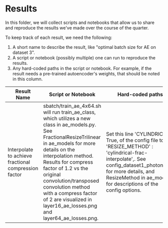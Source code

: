 # Results

In this folder, we will collect scripts and notebooks that allow us to share and reproduce the results we've made over the course of the quarter.

To keep track of each result, we need the following: 
 1. A short name to describe the result, like "optimal batch size for AE on dataset 3". 
 2. A script or notebook (possibly multiple) one can run to reproduce the results.
 3. Any hard-coded paths in the script or notebook. For example, if the result needs a pre-trained autoencoder's weights, that should be noted in this column.

| Result Name | Script or Notebook | Hard-coded paths | 
| --- | --- | --- |
| Interpolate to achieve fractional compression factor | sbatch/train_ae_4x64.sh will run train_ae_class, which utilizes a new class in ae_models.py. See FractionalResizeTrilinear in ae_models for more details on the interpolation method. Results for compress factor of 1.2 vs the original convolution/transposed convolution method with a compress factor of 2 are visualized in layer16_ae_losses.png and layer64_ae_losses.png. | Set this line 'CYLINDRICAL': True, of the config file to 'RESIZE_METHOD' : 'cylindrical-frac-interpolate',. See config_dataset1_photon.json for more details, and ResizeMethod in ae_models for descriptions of the config options.|
